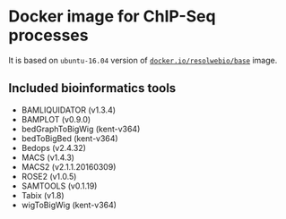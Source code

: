 # Docker image for ChIP-Seq processes

It is based on `ubuntu-16.04` version of [`docker.io/resolwebio/base`](
https://hub.docker.com/r/resolwebio/base/) image.

Included bioinformatics tools
-----------------------------
* BAMLIQUIDATOR (v1.3.4)
* BAMPLOT (v0.9.0)
* bedGraphToBigWig (kent-v364)
* bedToBigBed (kent-v364)
* Bedops (v2.4.32)
* MACS (v1.4.3)
* MACS2 (v2.1.1.20160309)
* ROSE2 (v1.0.5)
* SAMTOOLS (v0.1.19)
* Tabix (v1.8)
* wigToBigWig (kent-v364)
